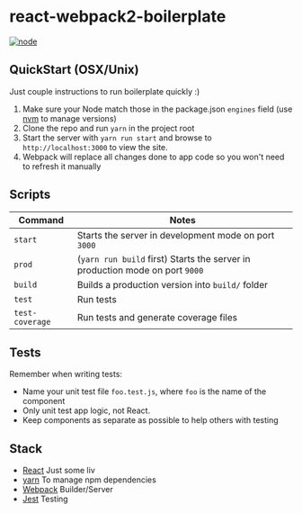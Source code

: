 react-webpack2-boilerplate
============

[![node](https://img.shields.io/badge/node-7.7.2-brightgreen.svg)]()

QuickStart (OSX/Unix)
-----------------------

Just couple instructions to run boilerplate quickly :)

1. Make sure your Node match those in the package.json `engines` field (use [nvm](https://github.com/creationix/nvm) to manage versions)
1. Clone the repo and run `yarn` in the project root
1. Start the server with `yarn run start` and browse to `http://localhost:3000` to view the site.
1. Webpack will replace all changes done to app code so you won't need to refresh it manually


Scripts
-----------
Command | Notes
------- | -----
`start` | Starts the server in development mode on port `3000`
`prod` | (`yarn run build` first) Starts the server in production mode on port `9000`
`build` | Builds a production version into `build/` folder
`test` | Run tests
`test-coverage` | Run tests and generate coverage files

Tests
------------

Remember when writing tests:

- Name your unit test file `foo.test.js`, where `foo` is the name of the component
- Only unit test app logic, not React.
- Keep components as separate as possible to help others with testing

Stack
----------
- [React](https://facebook.github.io/react/) Just some liv
- [yarn](https://yarnpkg.com/en/) To manage npm dependencies
- [Webpack](https://webpack.github.io) Builder/Server
- [Jest](https://facebook.github.io/jest/) Testing